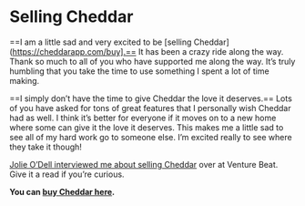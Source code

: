 # Selling Cheddar

==I am a little sad and very excited to be [selling Cheddar](https://cheddarapp.com/buy].== It has been a crazy ride along the way. Thank so much to all of you who have supported me along the way. It’s truly humbling that you take the time to use something I spent a lot of time making.

==I simply don’t have the time to give Cheddar the love it deserves.== Lots of you have asked for tons of great features that I personally wish Cheddar had as well. I think it’s better for everyone if it moves on to a new home where some can give it the love it deserves. This makes me a little sad to see all of my hard work go to someone else. I’m excited really to see where they take it though!

[Jolie O’Dell interviewed me about selling Cheddar](http://venturebeat.com/2013/01/05/cheddar-for-sale/) over at Venture Beat. Give it a read if you’re curious.

**You can [buy Cheddar here](https://cheddarapp.com/buy).**
